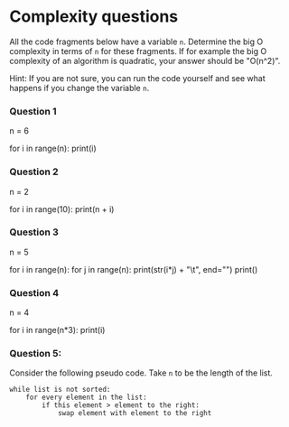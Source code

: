 # Complexity questions

All the code fragments below have a variable `n`. Determine the big O complexity in terms of `n` for these fragments. If for example the big O complexity of an algorithm is quadratic, your answer should be "O(n^2)".

Hint: If you are not sure, you can run the code yourself and see what happens if you change the variable `n`.

### Question 1

n = 6

for i in range(n):
    print(i)

<text name="form[1]" rows="1" required=""></textarea>

### Question 2

n = 2

for i in range(10):
    print(n + i)

<text name="form[2]" rows="1" required=""></textarea>

### Question 3

n = 5

for i in range(n):
    for j in range(n):
        print(str(i*j) + "\t", end="")
    print()

<text name="form[3]" rows="1" required=""></textarea>

### Question 4

n = 4

for i in range(n*3):
    print(i)

<text name="form[4]" rows="1" required=""></textarea>

### Question 5:

Consider the following pseudo code. Take `n` to be the length of the list.

    while list is not sorted:
        for every element in the list:
            if this element > element to the right:
                swap element with element to the right

<text name="form[5]" rows="1" required=""></textarea>
